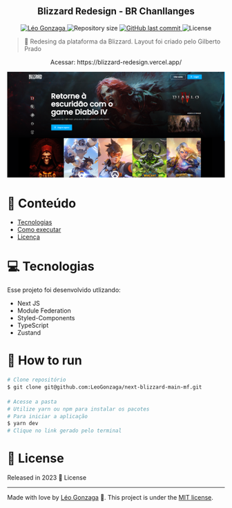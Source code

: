 <div align="center">
<h2>Blizzard Redesign - BR Chanllanges</h2>
</div>   
<p align="center">	
   <a href="https://www.linkedin.com/in/leogonzaga/">
      <img alt="Léo Gonzaga" src="https://img.shields.io/badge/-Leo Gonzaga-00aeff?style=flat&logo=Linkedin&logoColor=white" />
   </a>
  <img alt="Repository size" src="https://img.shields.io/github/repo-size/LeoGonzaga/next-blizzard-main-mf?color=00aeff">

  <a href="https://github.com/leoGonzaga/preguizap/commits/main">
    <img alt="GitHub last commit" src="https://img.shields.io/github/last-commit/leoGonzaga/next-blizzard-main-mf?color=00aeff">
  </a> 
  <img alt="License" src="https://img.shields.io/badge/license-MIT-00aeff">

</p>

> :rocket: Redesing da plataforma da Blizzard. Layout foi criado pelo Gilberto Prado

<div align="center">
   <p>Acessar: https://blizzard-redesign.vercel.app/</p>  
</div>

<img src="https://github.com/LeoGonzaga/next-blizzard-main-mf/blob/main/screenshot.png" />

# :pushpin: Conteúdo

- [Tecnologias](#computer-Tecnologias)
- [Como executar](#construction_worker-how-to-run)
- [Licença](#closed_book-license)

# :computer: Tecnologias

Esse projeto foi desenvolvido utlizando:

- Next JS
- Module Federation
- Styled-Components
- TypeScript
- Zustand

# :construction_worker: How to run

```bash
# Clone repositório
$ git clone git@github.com:LeoGonzaga/next-blizzard-main-mf.git

# Acesse a pasta
# Utilize yarn ou npm para instalar os pacotes
# Para iniciar a aplicação
$ yarn dev
# Clique no link gerado pelo terminal
```

# :closed_book: License

Released in 2023 :closed_book: License

---

Made with love by [Léo Gonzaga](https://github.com/LeoGonzaga) 🚀.
This project is under the [MIT license](./LICENSE).
